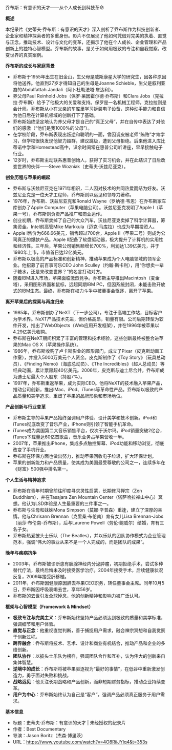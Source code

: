 乔布斯：有意识的天才——从个人成长到科技革命

  

**概述**

  

本纪录片《史蒂夫·乔布斯：有意识的天才》深入剖析了乔布斯作为科技创新者、企业家和精神探索者的多重身份。影片不仅展现了他如何凭借对完美的执着、直觉与正念，推动技术、设计与文化的变革，还揭示了他在个人成长、企业管理和产品创新上的独特心智模型。乔布斯的故事，是关于如何用极致的专注和自我觉察，改变世界的真实案例。

  

**乔布斯的成长与家庭背景**

- 乔布斯于1955年出生在旧金山，生父母是威斯康星大学的研究生，因各种原因将他送养。他直到27岁才得知自己的生母是Joanne Schieble，生父是叙利亚裔的Abdulfattah Jandali（阿卜杜勒法塔·詹达利）。
- 养父母Paul Reinhold Jobs（保罗·莱因霍尔德·乔布斯）和Clara Jobs（克拉拉·乔布斯）给予了他极大的关爱和支持。保罗是一名机械工程师，克拉拉则是会计师。乔布斯从小在父亲的车库里学习拆装电子设备，这种动手能力和自信为他日后在计算机领域的创新打下了基础。
- 乔布斯始终坚定地认为养父母才是自己的“真正父母”，并在自传中表达了对他们的感激（“他们是我1000%的父母”）。
- 在学校阶段，乔布斯表现出叛逆和聪明的一面，曾因调皮被老师“贿赂”才肯学习，但学校很快发现他智力超群，建议跳级，遭到父母拒绝。后来他进入库比蒂诺中学和Homestead高中，课余时间常在惠普公司听讲座，早早接触电子行业。
- 12岁时，乔布斯主动联系惠普创始人，获得了实习机会，并在此结识了日后改变世界的伙伴——Steve Wozniak（史蒂夫·沃兹尼亚克）。

  

**创业历程与苹果的崛起**

- 乔布斯与沃兹尼亚克在1971年相识，二人因对技术的共同热爱而结为好友。沃兹尼亚克是一位天才工程师，乔布斯则以远见和领导力著称。
- 1976年，乔布斯、沃兹尼亚克和Ronald Wayne（罗纳德·韦恩）在乔布斯家车库创办了Apple Computer（苹果电脑公司）。沃兹尼亚克发明了Apple I（苹果一号），乔布斯则负责产品推广和商业运作。
- 创业初期，乔布斯卖掉了自己的大众汽车，沃兹尼亚克卖掉了科学计算器，筹集资金。Intel前高管Mike Markkula（迈克·马库拉）也成为早期投资人。
- Apple I售价为666.66美元，销售超过700台，Apple II（苹果二号）则成为公司真正的爆款产品。Apple II配备了软盘驱动器，极大提升了计算机的实用性和经济性。三年后，苹果公司销售额增长700%，利润达1.39亿美元，并于1980年上市，市值首日达12亿美元。
- 乔布斯以极高的产品标准和创新精神，推动苹果成为个人电脑领域的领军企业。他招募了前百事可乐CEO John Sculley（约翰·斯卡利），用“你想卖一辈子糖水，还是来改变世界？”的名言打动对方。
- 随着IBM进入市场，苹果面临激烈竞争。乔布斯主导推出Macintosh（麦金塔），采用图形界面和鼠标，远超同期IBM PC，但因系统封闭，未能击败开放式的IBM生态。最终，乔布斯在权力斗争中被董事会驱逐，离开了苹果。

  

**离开苹果后的探索与再度归来**

- 1985年，乔布斯创办了NeXT（下一步公司），专注于高端工作站，目标客户为学术界。NeXT产品技术先进，但价格高昂，销量有限。公司后期转型为软件开发，推出了WebObjects（Web应用开发框架），并在1996年被苹果以4.29亿美元收购。
- 乔布斯在NeXT期间积累了丰富的管理和技术经验，这些创新最终被整合进苹果的Mac OS X（苹果操作系统）。
- 1986年，乔布斯收购了卢卡斯影业的图形部门，成立了Pixar（皮克斯动画工作室），并投入5000万美元个人资金。皮克斯制作了《Toy Story》（玩具总动员）、《Finding Nemo》（海底总动员）、《The Incredibles》（超人总动员）等经典动画，累计票房超40亿美元。2006年，皮克斯与迪士尼合并，乔布斯成为迪士尼最大个人股东（持股7%）。
- 1997年，乔布斯重返苹果，成为实际CEO。他将NeXT的技术融入苹果产品，推动公司创新，推出iMac、iPod、iTunes等革命性产品。乔布斯以极致的产品质量和美学追求，重塑了苹果的品牌形象和市场地位。

  

**产品创新与行业变革**

- 乔布斯主导的苹果产品始终强调用户体验、设计美学和技术创新。iPod和iTunes彻底改变了音乐产业，iPhone则引领了智能手机革命。
- iTunes成为美国第二大音乐销售平台，仅次于沃尔玛。iPod销量突破2亿台，iTunes下载量达60亿首歌曲，音乐业务占苹果营收一半。
- 2007年，苹果推出iPhone，集成多点触控屏幕、iPod功能和移动浏览，彻底改变了手机行业。
- 乔布斯在环保方面也做出努力，推动苹果回收电子垃圾，扩大环保计划。
- 苹果的创新能力和产品质量，使其成为美国最受尊敬的公司之一，连续多年在《财富》500强中排名第一。

  

**个人生活与精神追求**

- 乔布斯在青年时期曾前往印度寻求灵性启蒙，长期修习禅宗（Zen Buddhism），并在Tasajara Zen Mountain Center（塔萨哈拉禅山中心）冥想。他认为LSD体验是人生最重要的三件事之一。
- 乔布斯与生母和妹妹Mona Simpson（莫娜·辛普森）重逢，建立了深厚的亲情。他与Chrisann Brennan（克里桑·布伦南）育有女儿Lisa Brennan-Jobs（丽莎·布伦南-乔布斯），后与Laurene Powell（劳伦·鲍威尔）结婚，育有三名子女。
- 乔布斯热爱披头士乐队（The Beatles），并以乐队的团队协作模式为企业管理范本，强调“伟大的事业从来不是一个人完成的，而是团队的成果”。

  

**晚年与疾病抗争**

- 2003年，乔布斯被诊断患有胰腺神经内分泌肿瘤，初期拒绝手术，尝试多种替代疗法，最终后悔未及时接受医学治疗。2004年接受手术，后续健康状况反复，2009年接受肝移植。
- 2011年，乔布斯因健康原因辞去苹果CEO职务，转任董事会主席。同年10月5日，乔布斯因呼吸衰竭去世，享年56岁。
- 乔布斯的去世引发全球悼念，他的创新精神和影响力被广泛认可。

  

**框架与心智模型（****Framework & Mindset****）**

- **极致专注与完美主义**：乔布斯始终坚持产品必须达到极致的质量和美学标准，强调细节和用户体验。
- **直觉与正念**：他重视直觉判断，善于捕捉用户需求，融合禅宗冥想和自我觉察于创新过程。
- **跨界融合**：乔布斯将技术、艺术、设计和商业有机结合，推动产品和企业的多维创新。
- **团队协作**：以披头士乐队为榜样，强调团队合作和互补，认为伟大的创新来自集体智慧。
- **逆境中的成长**：乔布斯将被苹果驱逐视为“最好的事情”，在低谷中重新激发创造力，勇于面对失败和挑战。
- **战略远见**：他关注长期战略和产品创新，而非短期财务指标，推动企业持续变革。
- **用户为中心**：乔布斯始终认为自己是“客户”，强调产品必须真正服务于用户需求。

  

**基本信息**

- 标题：史蒂夫·乔布斯：有意识的天才 | 未经授权的纪录片
- 作者：Best Documentary
- 导演：Jason Boritz（杰森·博里茨）
- URL：https://www.youtube.com/watch?v=4O8RiiJYlq4&t=353s